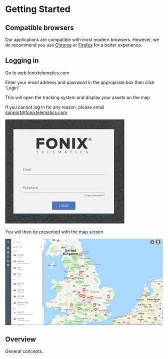 # Getting Started

## Compatible browsers

Our applications are compatible with most modern browsers. However, we do recommend you use [Chrome](https://www.google.com/chrome/) or [Firefox](https://www.mozilla.org/firefox/) for a better experience.

## Logging in

Go to web.fonixtelematics.com

Enter your email address and password in the appropriate box then click ‘Login’

This will open the tracking system and display your assets on the map

If you cannot log in for any reason, please email [support@fonixtelematics.com](mailto:support@fonixtelematics.com)


![enter image description here](img/login-page.png)

You will then be presented with the map screen

![enter image description here](img/map-image.jpg)

## Overview

General concepts.



<!--stackedit_data:
eyJoaXN0b3J5IjpbMTA4NjEwMjEyNSwtMzI3NjAyODY3LC05MT
U1OTU0MjJdfQ==
-->